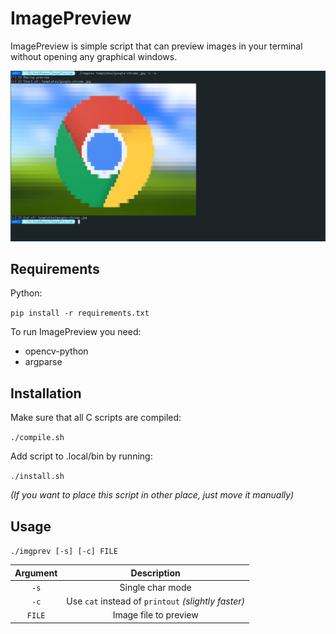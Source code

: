 # ImagePreview

ImagePreview is simple script that can preview images in your terminal without opening any graphical windows.

![Example](https://github.com/MattTheCoder-W/ImagePreview/blob/main/README-images/example.png "Example")

## Requirements

Python:

`pip install -r requirements.txt`

To run ImagePreview you need:
*  opencv-python
*  argparse

## Installation

Make sure that all C scripts are compiled:

`./compile.sh`

Add script to .local/bin by running:

`./install.sh`

*(If you want to place this script in other place, just move it manually)*

## Usage

`./imgprev [-s] [-c] FILE`

| Argument  | Description  |
| :------------: | :------------: |
|  `-s` | Single char mode  |
| `-c`  |  Use `cat` instead of `printout` *(slightly faster)*  |
| `FILE` | Image file to preview |

